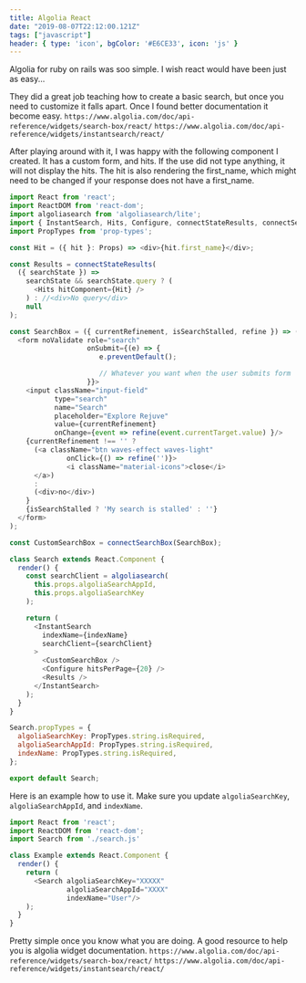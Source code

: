 ```yaml
---
title: Algolia React
date: "2019-08-07T22:12:00.121Z"
tags: ["javascript"]
header: { type: 'icon', bgColor: '#E6CE33', icon: 'js' }
---
```


Algolia for ruby on rails was soo simple.
I wish react would have been just as easy...

They did a great job teaching how to create a basic search, but once you need to customize it falls apart.
Once I found better documentation it become easy.
`https://www.algolia.com/doc/api-reference/widgets/search-box/react/`
`https://www.algolia.com/doc/api-reference/widgets/instantsearch/react/`

After playing around with it, I was happy with the following component I created.
It has a custom form, and hits.
If the use did not type anything, it will not display the hits.
The hit is also rendering the first_name, which might need to be changed if your response does not have a first_name.
```javascript
import React from 'react';
import ReactDOM from 'react-dom';
import algoliasearch from 'algoliasearch/lite';
import { InstantSearch, Hits, Configure, connectStateResults, connectSearchBox } from 'react-instantsearch-dom';
import PropTypes from 'prop-types';

const Hit = ({ hit }: Props) => <div>{hit.first_name}</div>;

const Results = connectStateResults(
  ({ searchState }) =>
    searchState && searchState.query ? (
      <Hits hitComponent={Hit} />
    ) : //<div>No query</div>
    null
);

const SearchBox = ({ currentRefinement, isSearchStalled, refine }) => (
  <form noValidate role="search"
                   onSubmit={(e) => {
                      e.preventDefault();

                      // Whatever you want when the user submits form
                   }}>
    <input className="input-field"
           type="search"
           name="Search"
           placeholder="Explore Rejuve" 
           value={currentRefinement}
           onChange={event => refine(event.currentTarget.value) }/>
    {currentRefinement !== '' ?
      (<a className="btn waves-effect waves-light"
              onClick={() => refine('')}>
              <i className="material-icons">close</i>
      </a>)
      :
      (<div>no</div>)
    }
    {isSearchStalled ? 'My search is stalled' : ''}
  </form>
);

const CustomSearchBox = connectSearchBox(SearchBox);

class Search extends React.Component {
  render() {
    const searchClient = algoliasearch(
      this.props.algoliaSearchAppId,
      this.props.algoliaSearchKey
    );

    return (
      <InstantSearch
        indexName={indexName}
        searchClient={searchClient}
      >
        <CustomSearchBox />
        <Configure hitsPerPage={20} />
        <Results />
      </InstantSearch>
    );
  }
}

Search.propTypes = {
  algoliaSearchKey: PropTypes.string.isRequired,
  algoliaSearchAppId: PropTypes.string.isRequired,
  indexName: PropTypes.string.isRequired,
};

export default Search;
```
Here is an example how to use it.
Make sure you update `algoliaSearchKey`, `algoliaSearchAppId`, and `indexName`.
```javascript
import React from 'react';
import ReactDOM from 'react-dom';
import Search from './search.js'

class Example extends React.Component {
  render() {
    return (
      <Search algoliaSearchKey="XXXXX"
              algoliaSearchAppId="XXXX"
              indexName="User"/>
    );
  }
}
```
Pretty simple once you know what you are doing.
A good resource to help you is algolia widget documentation.
`https://www.algolia.com/doc/api-reference/widgets/search-box/react/`
`https://www.algolia.com/doc/api-reference/widgets/instantsearch/react/`
